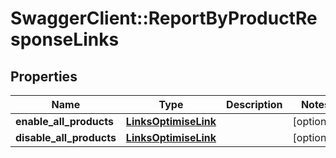 # SwaggerClient::ReportByProductResponseLinks

## Properties
Name | Type | Description | Notes
------------ | ------------- | ------------- | -------------
**enable_all_products** | [**LinksOptimiseLink**](LinksOptimiseLink.md) |  | [optional] 
**disable_all_products** | [**LinksOptimiseLink**](LinksOptimiseLink.md) |  | [optional] 


